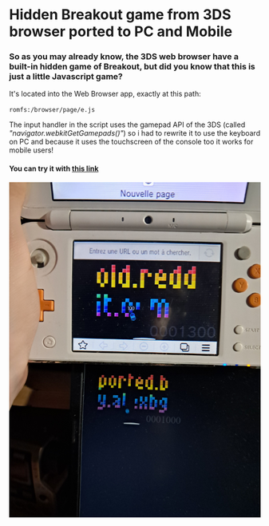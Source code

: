 # Hidden Breakout game from 3DS browser ported to PC and Mobile
### So as you may already know, the 3DS web browser have a built-in hidden game of Breakout, but did you know that this is just a little Javascript game?

It's located into the Web Browser app, exactly at this path:

`romfs:/browser/page/e.js`

The input handler in the script uses the gamepad API of the 3DS (called *"navigator.webkitGetGamepads()"*) so i had to rewrite it to use the keyboard on PC
and because it uses the touchscreen of the console too it works for mobile users!

#### You can try it with [this link](https://atexbg.github.io/breakout-3ds-browser/)

![The game on my 2DS XL and my PC](picture.jpg)
